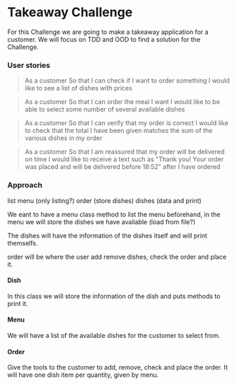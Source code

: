 # Takeaway Challenge

For this Challenge we are going to make a takeaway application for a customer. We will focus on TDD and OOD to find a solution for the Challenge.

### User stories
>As a customer
So that I can check if I want to order something
I would like to see a list of dishes with prices

>As a customer
So that I can order the meal I want
I would like to be able to select some number of several available dishes

>As a customer
So that I can verify that my order is correct
I would like to check that the total I have been given matches the sum of the various dishes in my order

>As a customer
So that I am reassured that my order will be delivered on time
I would like to receive a text such as "Thank you! Your order was placed and will be delivered before 18:52" after I have ordered

### Approach

list menu (only listing?)
order (store dishes)
dishes (data and print)

We eant to have a menu class method to list the menu beforehand, in the menu we will store the dishes we have available (load from file?)

The dishes will have the information of the dishes itself and will print themselfs.

order will be where the user add remove dishes, check the order and place it.


#### Dish
In this class we will store the information of the dish and puts methods to print it.

#### Menu
We will have a list of the available dishes for the customer to select from.

#### Order
Give the tools to the customer to add, remove, check and place the order. It will have one dish item per quantity, given by menu.
